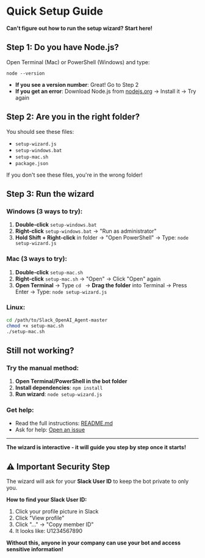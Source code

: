 #  Quick Setup Guide

**Can't figure out how to run the setup wizard? Start here!**

## Step 1: Do you have Node.js?

Open Terminal (Mac) or PowerShell (Windows) and type:
```
node --version
```

- **If you see a version number**: Great! Go to Step 2
- **If you get an error**: Download Node.js from [nodejs.org](https://nodejs.org) → Install it → Try again

## Step 2: Are you in the right folder?

You should see these files:
- `setup-wizard.js`
- `setup-windows.bat` 
- `setup-mac.sh`
- `package.json`

If you don't see these files, you're in the wrong folder!

## Step 3: Run the wizard

### Windows (3 ways to try):
1. **Double-click** `setup-windows.bat`
2. **Right-click** `setup-windows.bat` → "Run as administrator"
3. **Hold Shift + Right-click** in folder → "Open PowerShell" → Type: `node setup-wizard.js`

### Mac (3 ways to try):
1. **Double-click** `setup-mac.sh`
2. **Right-click** `setup-mac.sh` → "Open" → Click "Open" again  
3. **Open Terminal** → Type `cd ` → **Drag the folder** into Terminal → Press Enter → Type: `node setup-wizard.js`

### Linux:
```bash
cd /path/to/Slack_OpenAI_Agent-master
chmod +x setup-mac.sh
./setup-mac.sh
```

## Still not working?

### Try the manual method:

1. **Open Terminal/PowerShell in the bot folder**
2. **Install dependencies**: `npm install`
3. **Run wizard**: `node setup-wizard.js`

### Get help:
- Read the full instructions: [README.md](./README.md)
- Ask for help: [Open an issue](https://github.com/StuckInTheNet/Slack_OpenAI_Agent/issues)

---

**The wizard is interactive - it will guide you step by step once it starts!**

## ⚠️ Important Security Step

The wizard will ask for your **Slack User ID** to keep the bot private to only you.

**How to find your Slack User ID:**
1. Click your profile picture in Slack
2. Click "View profile"  
3. Click "..." → "Copy member ID"
4. It looks like: U1234567890

**Without this, anyone in your company can use your bot and access sensitive information!**